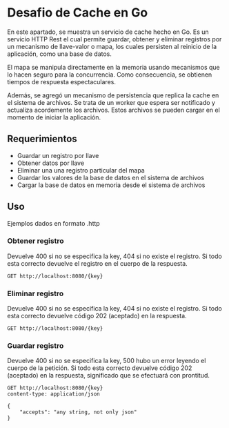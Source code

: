 # Desafio de Cache en Go

En este apartado, se muestra un servicio de cache hecho en Go.
Es un servicio HTTP Rest el cual permite guardar, obtener y eliminar
registros por un mecanismo de llave-valor o mapa, los cuales persisten al reinicio de la aplicación, como una base de datos. 

El mapa se manipula directamente en la memoria usando mecanismos que lo hacen seguro para la concurrencia.
Como consecuencia, se obtienen tiempos de respuesta espectaculares.

Además, se agregó un mecanismo de persistencia que replica la cache en el sistema de archivos. 
Se trata de un worker que espera ser notificado y actualiza acordemente los archivos.
Estos archivos se pueden cargar en el momento de iniciar la aplicación.

## Requerimientos

* Guardar un registro por llave
* Obtener datos por llave
* Eliminar una una registro particular del mapa
* Guardar los valores de la base de datos en el sistema de archivos
* Cargar la base de datos en memoria desde el sistema de archivos

## Uso

Ejemplos dados en formato .http

### Obtener registro

Devuelve 400 si no se especifica la key, 404 si no existe el registro. Si todo esta correcto devuelve el registro en el cuerpo de la respuesta.

```
GET http://localhost:8080/{key}
```

### Eliminar registro

Devuelve 400 si no se especifica la key, 404 si no existe el registro. Si todo esta correcto devuelve código 202 (aceptado) en la respuesta.

```
GET http://localhost:8080/{key}
```

### Guardar registro

Devuelve 400 si no se especifica la key, 500 hubo un error leyendo el cuerpo de la petición.
Si todo esta correcto devuelve código 202 (aceptado) en la respuesta, significado que se efectuará con prontitud.

```
GET http://localhost:8080/{key}
content-type: application/json

{
    "accepts": "any string, not only json"
}
```